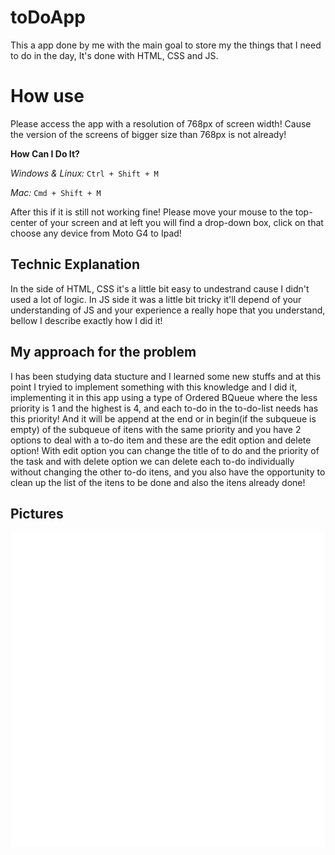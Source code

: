 # toDoApp

This a app done by me with the main goal to store my the things that I need to do in the day, It's done with HTML, CSS and JS.

# How use

Please access the app with a resolution of 768px of screen width! Cause the version of the screens of bigger size than 768px is not already!

**How Can I Do It?** 

*Windows & Linux:* ``Ctrl + Shift + M``

*Mac:*  ``Cmd + Shift + M``

After this if it is still not working fine! Please move your mouse to the top-center of your screen and at left you will find a drop-down box, click on that choose any device from Moto G4 to Ipad! 

## Technic Explanation

In the side of HTML, CSS it's a little bit easy to undestrand cause I didn't used a lot of logic.
In JS side it was a little bit tricky it'll depend of your understanding of JS and your experience a really hope that you understand, bellow I describe exactly how I did it!

## My approach for the problem

I has been studying data stucture and I learned some new stuffs and at this point I tryied to implement something with this knowledge and I did it, implementing it in this app using a type of Ordered BQueue where the less priority is 1 and the highest is 4, and each to-do in the to-do-list needs has this priority! And it will be append at the end or in begin(if the subqueue is empty) of the subqueue of itens with the same priority and you have 2 options to deal with a to-do item and these are the edit option and delete option! With edit option you can change the title of to do and the priority of the task and with delete option we can delete each to-do individually without changing the other to-do itens, and you also have the opportunity to clean up the list of the itens to be done and also the itens already done!
  
## Pictures

![](IMG/plus.svg)
